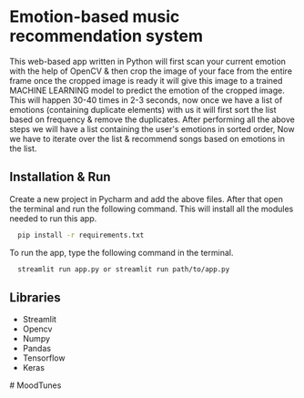 
# Emotion-based music recommendation system

This web-based app written in Python will first scan your current emotion with the help of OpenCV & then crop the image of your face from the entire frame once the cropped image is ready it will give this image to a trained MACHINE LEARNING model to predict the emotion of the cropped image. This will happen 30-40 times in 2-3 seconds, now once we have a list of emotions (containing duplicate elements) with us it will first sort the list based on frequency & remove the duplicates. After performing all the above steps we will have a list containing the user's emotions in sorted order, Now we have to iterate over the list & recommend songs based on emotions in the list.


## Installation & Run

Create a new project in Pycharm and add the above files. After that open the terminal and run the following command. This will install all the modules needed to run this app. 

```bash
  pip install -r requirements.txt
```

To run the app, type the following command in the terminal. 
```bash
  streamlit run app.py or streamlit run path/to/app.py
```

## Libraries

- Streamlit
- Opencv
- Numpy
- Pandas
- Tensorflow
- Keras





 


#   M o o d T u n e s  
 